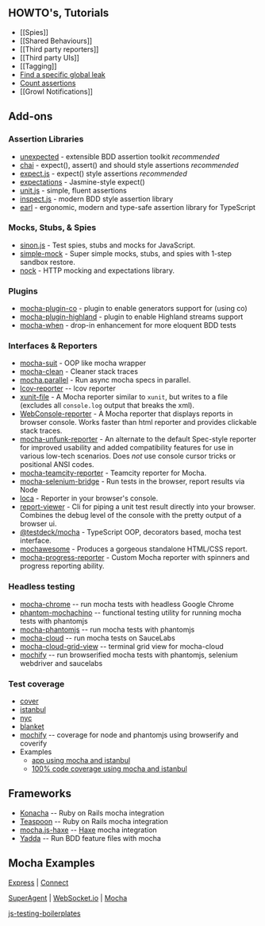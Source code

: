 ## HOWTO's, Tutorials

 - [[Spies]]
 - [[Shared Behaviours]]
 - [[Third party reporters]]
 - [[Third party UIs]]
 - [[Tagging]]
 - [Find a specific global leak](/mochajs/mocha/wiki/HOW-TO:-Find-a-specific-global-leak)
 - [Count assertions](/mochajs/mocha/wiki/HOW-TO:-Count-assertions)
 - [[Growl Notifications]]

## Add-ons

### Assertion Libraries

 - [unexpected](https://unexpectedjs.github.io/) - extensible BDD assertion toolkit *recommended*
 - [chai](http://chaijs.com/) - expect(), assert() and should style assertions *recommended*
 - [expect.js](https://github.com/LearnBoost/expect.js) - expect() style assertions *recommended*
 - [expectations](https://github.com/spmason/expectations) - Jasmine-style expect()
 - [unit.js](https://github.com/unitjs/unit.js) - simple, fluent assertions
 - [inspect.js](https://inspectjs.com/) - modern BDD style assertion library
 - [earl](https://earljs.dev/) - ergonomic, modern and type-safe assertion library for TypeScript

### Mocks, Stubs, & Spies

  - [sinon.js](http://sinonjs.org/) - Test spies, stubs and mocks for JavaScript.
  - [simple-mock](https://github.com/jupiter/node-simple-mock) - Super simple mocks, stubs, and spies with 1-step sandbox restore.
  - [nock](https://github.com/pgte/nock) - HTTP mocking and expectations library.

### Plugins
   - [mocha-plugin-co](https://github.com/131/mocha-plugin-co) - plugin to enable generators support for (using co)
   - [mocha-plugin-highland](https://github.com/robertstettner/mocha-plugin-highland) - plugin to enable Highland streams support
   - [mocha-when](https://github.com/Alhadis/Mocha-When) - drop-in enhancement for more eloquent BDD tests

### Interfaces & Reporters

  - [mocha-suit](https://github.com/muonjs/mocha-suit) - OOP like mocha wrapper 
  - [mocha-clean](https://github.com/rstacruz/mocha-clean) - Cleaner stack traces
  - [mocha.parallel](https://github.com/danielstjules/mocha.parallel) - Run async mocha specs in parallel.
  - [lcov-reporter](https://github.com/StevenLooman/mocha-lcov-reporter) -- lcov reporter
  - [xunit-file](https://github.com/peerigon/xunit-file) - A Mocha reporter similar to `xunit`, but writes to a file (excludes all `console.log` output that breaks the xml).
  - [WebConsole-reporter](https://github.com/eeroan/WebConsole-reporter) - A Mocha reporter that displays reports in browser console. Works faster than html reporter and provides clickable stack traces.
  - [mocha-unfunk-reporter](https://github.com/Bartvds/mocha-unfunk-reporter) - An alternate to the default Spec-style reporter for improved usability and added compatibility features for use in various low-tech scenarios. Does *not* use console cursor tricks or positional ANSI codes.
  - [mocha-teamcity-reporter](https://github.com/travisjeffery/mocha-teamcity-reporter) - Teamcity reporter for Mocha.
  - [mocha-selenium-bridge](https://github.com/eemeli/mocha-selenium-bridge) - Run tests in the browser, report results via Node
  - [loca](https://github.com/simov/loca) - Reporter in your browser's console.
  - [report-viewer](https://github.com/paulpflug/report-viewer) - Cli for piping a unit test result directly into your browser. Combines the debug level of the console with the pretty output of a browser ui.
  - [@testdeck/mocha](https://www.npmjs.com/package/@testdeck/mocha) - TypeScript OOP, decorators based, mocha test interface.
  - [mochawesome](https://github.com/adamgruber/mochawesome) - Produces a gorgeous standalone HTML/CSS report.
  - [mocha-progress-reporter](https://github.com/ramtinsoltani/mocha-progress-reporter) - Custom Mocha reporter with spinners and progress reporting ability.

### Headless testing

  - [mocha-chrome](https://github.com/shellscape/mocha-chrome) -- run mocha tests with headless Google Chrome
  - [phantom-mochachino](https://github.com/clowestab/phantom-mochachino) -- functional testing utility for running mocha tests with phantomjs
  - [mocha-phantomjs](https://github.com/metaskills/mocha-phantomjs) -- run mocha tests with phantomjs
  - [mocha-cloud](https://github.com/visionmedia/mocha-cloud) -- run mocha tests on SauceLabs
  - [mocha-cloud-grid-view](https://github.com/visionmedia/mocha-cloud-grid-view) -- terminal grid view for mocha-cloud
  - [mochify](https://github.com/mantoni/mochify.js) -- run browserified mocha tests with phantomjs, selenium webdriver and saucelabs

### Test coverage

  - [cover](https://github.com/itay/node-cover)
  - [istanbul](https://github.com/istanbuljs/istanbuljs)
  - [nyc](https://github.com/istanbuljs/nyc)
  - [blanket](https://github.com/alex-seville/blanket)
  - [mochify](https://github.com/mantoni/mochify.js) -- coverage for node and phantomjs using browserify and coverify
  - Examples
    - [app using mocha and istanbul](https://github.com/BryanDonovan/nodejs-tdd-boilerplate)
    - [100% code coverage using mocha and istanbul](https://github.com/guyellis/http-status-check)

## Frameworks

  - [Konacha](https://github.com/jfirebaugh/konacha) -- Ruby on Rails mocha integration
  - [Teaspoon](https://github.com/modeset/teaspoon) -- Ruby on Rails mocha integration
  - [mocha.js-haxe](https://github.com/rjanicek/mocha.js-haxe) -- [Haxe](http://haxe.org) mocha integration
  - [Yadda](https://github.com/acuminous/yadda) -- Run BDD feature files with mocha

## Mocha Examples
[Express](https://github.com/visionmedia/express/tree/master/test) | [Connect](https://github.com/senchalabs/connect/tree/master/test)

[SuperAgent](https://github.com/visionmedia/superagent/tree/master/test/node) | [WebSocket.io](https://github.com/LearnBoost/websocket.io/tree/master/test) | [Mocha](https://github.com/visionmedia/mocha/tree/master/test)

[js-testing-boilerplates](https://github.com/js-coder/js-testing-boilerplates)